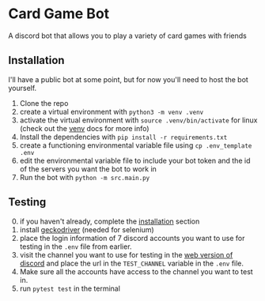  # Card Game Bot


 A discord bot that allows you to play a variety of card games with friends


<!--
## Features

 - Interactive button based gameplay
 - created with mobile in mind

### Available Games
 - President (Work in progress)

-->

## Installation

I'll have a public bot at some point, but for now you'll need to host the bot yourself.

1. Clone the repo
2. create a virtual environment with `python3 -m venv .venv`
3. activate the virtual environment with `source .venv/bin/activate` for linux (check out the [venv](https://docs.python.org/3/library/venv.html) docs for more info)
4. Install the dependencies with `pip install -r requirements.txt`
5. create a functioning environmental variable file using `cp .env_template .env`
6. edit the environmental variable file to include your bot token and the id of the servers you want the bot to work in
7. Run the bot with `python -m src.main.py`

## Testing

0. if you haven't already, complete the [installation](#installation) section
1. install [geckodriver](https://github.com/mozilla/geckodriver/releases) (needed for selenium)
2. place the login information of 7 discord accounts you want to use for testing in the `.env` file from earlier.
3. visit the channel you want to use for testing in the [web version of discord](https://discord.com/login) and place the url in the `TEST_CHANNEL` variable in the `.env` file.
4. Make sure all the accounts have access to the channel you want to test in.
5. run `pytest test` in the terminal
